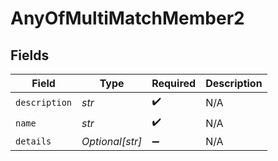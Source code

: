 # AnyOfMultiMatchMember2


## Fields

| Field              | Type               | Required           | Description        |
| ------------------ | ------------------ | ------------------ | ------------------ |
| `description`      | *str*              | :heavy_check_mark: | N/A                |
| `name`             | *str*              | :heavy_check_mark: | N/A                |
| `details`          | *Optional[str]*    | :heavy_minus_sign: | N/A                |